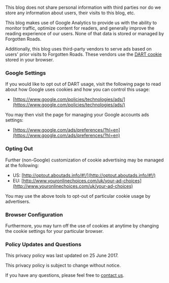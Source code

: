 This blog does not share personal information with third parties nor do we
store any information about users, their visits to this blog, etc.

This blog makes use of Google Analytics to provide us with the ability to
monitor traffic, optimize content for readers, and generally improve the
reading experience of our users. None of that data is stored or managed by
Forgotten Roads.

Additionally, this blog uses third-party vendors to serve ads based on users'
prior visits to Forgotten Roads. These vendors use the
[DART cookie](https://en.wikipedia.org/wiki/DoubleClick) stored in your
browser.


### Google Settings

If you would like to opt out of DART usage, visit the following page to read
about how Google uses cookies and how you can control this usage:

* [https://www.google.com/policies/technologies/ads/](https://www.google.com/policies/technologies/ads/)

You may then visit the page for managing your Google accounts ads settings:

* [https://www.google.com/ads/preferences/?hl=en](https://www.google.com/ads/preferences/?hl=en)


### Opting Out

Further (non-Google) customization of cookie advertising may be managed at
the following:

* US: [http://optout.aboutads.info/#!/](http://optout.aboutads.info/#!/)
* EU: [http://www.youronlinechoices.com/uk/your-ad-choices](http://www.youronlinechoices.com/uk/your-ad-choices)

You may use the above tools to opt-out of particular cookie usage by
advertisers.


### Browser Configuration

Furthermore, you may turn off the use of cookies at anytime by changing the
cookie settings for your particular browser.


### Policy Updates and Questions

This privacy policy was last updated on 25 June 2017.

This privacy policy is subject to change without notice.

If you have any questions, please feel free to
[contact us](/contact.html).
